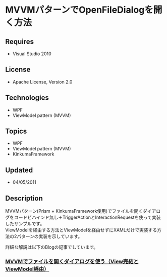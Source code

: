 # MVVMパターンでOpenFileDialogを開く方法
## Requires
- Visual Studio 2010
## License
- Apache License, Version 2.0
## Technologies
- WPF
- ViewModel pattern (MVVM)
## Topics
- WPF
- ViewModel pattern (MVVM)
- KinkumaFramework
## Updated
- 04/05/2011
## Description

<p>MVVMパターン(Prism &#43; KinkumaFramework使用)でファイルを開くダイアログをコードビハインド無し＋TriggerActionとInteractionRequestを使って実装したサンプルです。<br>
ViewModelを経由する方法とViewModelを経由せずにXAMLだけで実装する方法の2パターンの実装を示しています。&nbsp;</p>
<p>詳細な解説は以下のBlogの記事でしています。</p>
<h3 class="title"><a name="1302014479" href="http://d.hatena.ne.jp/okazuki/20110405/1302014479">MVVMでファイルを開くダイアログを使う（View完結とViewModel経由）</a></h3>
